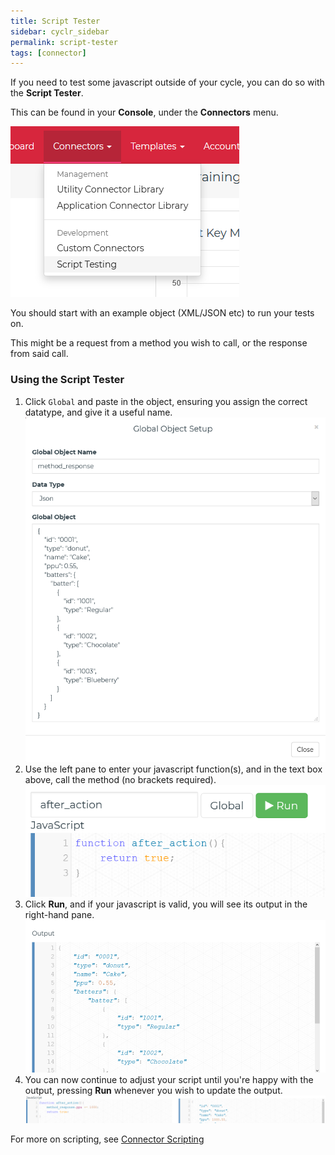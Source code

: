 ```yaml
---
title: Script Tester
sidebar: cyclr_sidebar
permalink: script-tester
tags: [connector]
---
```


If you need to test some javascript outside of your cycle, you can do so with the **Script Tester**.

This can be found in your **Console**, under the **Connectors** menu. 

![Script Testing Menu Location](./images/script-testing-menu.png)

You should start with an example object (XML/JSON etc) to run your tests on.

This might be a request from a method you wish to call, or the response from said call.

### Using the Script Tester

1. Click `Global` and paste in the object, ensuring you assign the correct datatype, and give it a useful name.<br>
    ![Global Object Setup](./images/global-object-setup.png)
2. Use the left pane to enter your javascript function(s), and in the text box above, call the method (no brackets required).<br>
    ![Declare Function](./images/declare-function.png)
3. Click **Run**, and if your javascript is valid, you will see its output in the right-hand pane.<br>
    ![Output Pane](./images/output-pane.png)
4. You can now continue to adjust your script until you're happy with the output, pressing **Run** whenever you wish to update the output.<br>
    ![Example Script Test](./images/example-script-test.png)

For more on scripting, see [Connector Scripting](https://docs.cyclr.com/connector-scripting)
